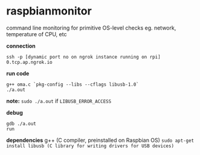 # raspbianmonitor
command line monitoring for primitive OS-level checks eg. network, temperature of CPU, etc 

**connection**
```
ssh -p [dynamic port no on ngrok instance running on rpi] 0.tcp.ap.ngrok.io
```

**run code**
```
g++ oma.c `pkg-config --libs --cflags libusb-1.0`
./a.out
```
**note:** `sudo ./a.out` if `LIBUSB_ERROR_ACCESS`

**debug** 
```
gdb ./a.out
run
```

**dependencies**
g++ (C compiler, preinstalled on Raspbian OS)
`sudo apt-get install libusb (C library for writing drivers for USB devices)`